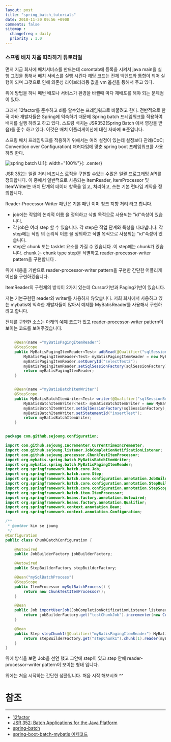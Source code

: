 ```yaml
---
layout: post
title: "spring_batch_tutorials"
date: 2018-11-30 09:56 +0900
comments: false
sitemap :
  changefreq : daily
  priority : 1.0
---
```


### 스프링 배치 처음 따라하기 튜토리얼

먼저 지금 회사에 배치서비스를 만드는데 corontab에 등록을 시켜서 java main을 실행
그것을 통해서 배치 서비스를 실행 시킨다 해당 코드는 전체 백엔드와 통합이 되어 실행이 되며
그것으로 인해 의존성 라이브러리등 값을 vm 옵션을 통해서 주고 있다.

위에 방법을 하니 매번 배포나 서비스가 환경을 바뀔때 마다 재배포를 해야 되는 문제점이 있다.

그래서 12factor를 준수하고 di를 할수있는 프레임워크로 바꿀려고 한다. 
전반적으로 한국 자바 개발자들은 Spring에 익숙하기 때문에 Spring batch 프레임워크를 적용하여 
배치를 실행 하려고 하고 있다. 스프링 배치는 JSR352(Spring Batch 에서 영감을 받음)를 준수 하고 있다. 이것은 배치 어플리게이션에 대한 자바에 표준입니다.

스프링 배치 프레임워크를 적용하기 위해서는 여러 설정이 있는데 
설정보다 관례(CoC; Convention over Configuration) 패러다임에 맞춘 spring boot 프레임워크를 사용하려 한다.

![spring batch UI1](https://sejoung.github.io/images/2018_11_30_01.png){: width="100%"}{: .center}

JSR 352는 일괄 처리 비즈니스 로직을 구현할 수있는 수많은 일괄 프로그래밍 API를 정의합니다. 이 중에서 일반적으로 사용되는 ItemReader, ItemProcessor 및 ItemWriter는 배치 단계의 데이터 항목을 읽고, 처리하고, 쓰는 기본 런타임 계약을 정의합니다.

Reader-Processor-Writer 패턴은 기본 패턴 이며 청크 지향 처리 라고 합니다.

* job에는 작업의 논리적 이름 을 정의하고 식별 목적으로 사용되는 "id"속성이 있습니다.
* 각 job은 여러 step 할 수 있습니다. 각  step은 작업 단계와 특성을 나타냅니다. 각 step에는 작업 의 논리적 이름 을 정의하고 식별 목적으로 사용되는 "id"속성이 있습니다.
* step은 chunk 또는 tasklet 요소를 가질 수 있습니다 .이 step에는 chunk가 있습니다. chunk 는  chunk type step을 식별하고 reader-processor-writer pattern을 구현합니다 .

위에 내용을 기반으로 reader-processor-writer pattern을 구현한 간단한 어플리케이션을 구현하겠습니다.

ItemReader의 구현체의 방식이 2가지 있는데 Cursor기반과 Paging기반이 있습니다.

저는 기본구현된 reader와 writer를 사용하지 않았습니다. 저희 회사에서 사용하고 있는 mybatis에 익숙한 개발자들이 많아서 예제를 
MyBatisReader를 사용해서 구현하려고 합니다.

전체를 구현한 소스는 아래의 예제 코드가 있고 reader-processor-writer pattern이 보이는 코드를 보여주겠습니다.


```java

    @Bean(name ="myBatisPagingItemReader")
    @StepScope
    public MyBatisPagingItemReader<Test> adbRead(@Qualifier("sqlSessionAdbFactory") SqlSessionFactory sqlSessionFactory) {
        MyBatisPagingItemReader<Test> myBatisPagingItemReader = new MyBatisPagingItemReader<Test>();
        myBatisPagingItemReader.setQueryId("selectTest2");
        myBatisPagingItemReader.setSqlSessionFactory(sqlSessionFactory);
        return myBatisPagingItemReader;
    }

```

```java

    @Bean(name ="myBatisBatchItemWriter")
    @StepScope
    public MyBatisBatchItemWriter<Test> writer(@Qualifier("sqlSessionBdbFactory")SqlSessionFactory sqlSessionFactory){
        MyBatisBatchItemWriter<Test> myBatisBatchItemWriter = new MyBatisBatchItemWriter<Test>();
        myBatisBatchItemWriter.setSqlSessionFactory(sqlSessionFactory);
        myBatisBatchItemWriter.setStatementId("insertTest");
        return myBatisBatchItemWriter;
    }

```

```java

package com.github.sejoung.configuration;

import com.github.sejoung.Incrementer.CurrentTimeIncrementer;
import com.github.sejoung.listener.JobCompletionNotificationListener;
import com.github.sejoung.processor.ChunkTestItemProcessor;
import org.mybatis.spring.batch.MyBatisBatchItemWriter;
import org.mybatis.spring.batch.MyBatisPagingItemReader;
import org.springframework.batch.core.Job;
import org.springframework.batch.core.Step;
import org.springframework.batch.core.configuration.annotation.JobBuilderFactory;
import org.springframework.batch.core.configuration.annotation.StepBuilderFactory;
import org.springframework.batch.core.configuration.annotation.StepScope;
import org.springframework.batch.item.ItemProcessor;
import org.springframework.beans.factory.annotation.Autowired;
import org.springframework.beans.factory.annotation.Qualifier;
import org.springframework.context.annotation.Bean;
import org.springframework.context.annotation.Configuration;

/**
 * @author kim se joung
 */
@Configuration
public class ChunkBatchConfiguration {

    @Autowired
    public JobBuilderFactory jobBuilderFactory;

    @Autowired
    public StepBuilderFactory stepBuilderFactory;

    @Bean("mySqlBatchProcess")
    @StepScope
    public ItemProcessor mySqlBatchProcess() {
        return new ChunkTestItemProcessor();
    }

    @Bean
    public Job importUserJob(JobCompletionNotificationListener listener, Step stepChunk1) {
        return jobBuilderFactory.get("testChunkJob").incrementer(new CurrentTimeIncrementer()).listener(listener).flow(stepChunk1).end().build();
    }

    @Bean
    public Step stepChunk1(@Qualifier("myBatisPagingItemReader") MyBatisPagingItemReader myBatisPagingItemReader, @Qualifier("mySqlBatchProcess") ItemProcessor mySqlBatchProcess, @Qualifier("myBatisBatchItemWriter") MyBatisBatchItemWriter myBatisBatchItemWriter) {
        return stepBuilderFactory.get("stepChunk1").chunk(1).reader(myBatisPagingItemReader).processor(mySqlBatchProcess).writer(myBatisBatchItemWriter).build();
    }
}


```

위에 방식을 보면 Job을 선언 했고 그안에 step이 있고 step 안에 reader-processor-writer pattern이 보이는 형태 입니다.

위에는 처음 시작하는 간단한 샘플입니다. 처음 시작 해보시죠 ^^ 

# 참조
-----
* [12factor](https://12factor.net/ko/)
* [JSR 352: Batch Applications for the Java Platform](https://jcp.org/en/jsr/detail?id=352)
* [spring-batch](https://spring.io/projects/spring-batch)
* [spring-boot-batch-mybatis 예제코드](https://github.com/sejoung/spring-boot-batch-mybatis)
